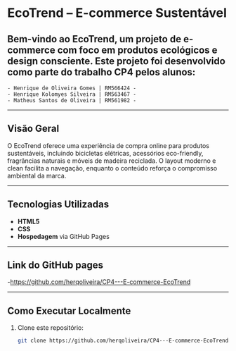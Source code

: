 # EcoTrend – E-commerce Sustentável

Bem-vindo ao **EcoTrend**, um projeto de e-commerce com foco em produtos ecológicos e design consciente. Este projeto foi desenvolvido como parte do trabalho **CP4** pelos alunos:
---
    - Henrique de Oliveira Gomes | RM566424 -
    - Henrique Kolomyes Silveira | RM563467 -
    - Matheus Santos de Oliveira | RM561982 - 

---

##  Visão Geral

O EcoTrend oferece uma experiência de compra online para produtos sustentáveis, incluindo bicicletas elétricas, acessórios eco-friendly, fragrâncias naturais e móveis de madeira reciclada. O layout moderno e clean facilita a navegação, enquanto o conteúdo reforça o compromisso ambiental da marca.

---

##  Tecnologias Utilizadas

- **HTML5** 
- **CSS** 
- **Hospedagem** via GitHub Pages

---
## Link do GitHub pages

-https://github.com/herqoliveira/CP4---E-commerce-EcoTrend

---
##  Como Executar Localmente

1. Clone este repositório:
   ```bash
   git clone https://github.com/herqoliveira/CP4---E-commerce-EcoTrend.git
